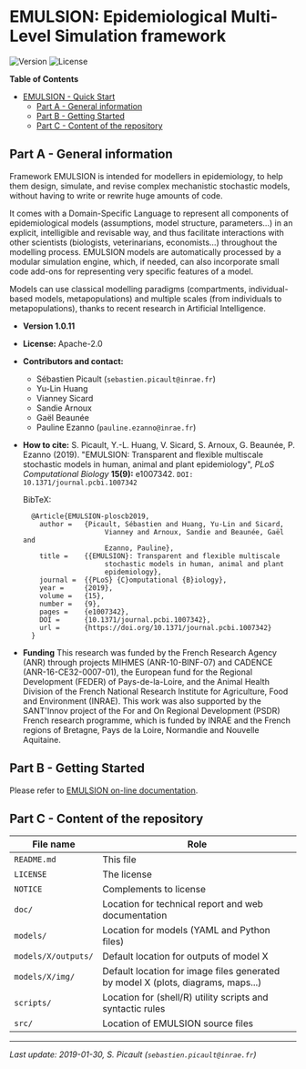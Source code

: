 EMULSION: Epidemiological Multi-Level Simulation framework
======================

![Version](https://img.shields.io/badge/version-1.0.11-f16152.svg)
![License](https://img.shields.io/badge/license-Apache--2.0-8cd0c3.svg)

<!-- markdown-toc start - Don't edit this section. Run M-x markdown-toc-refresh-toc -->
**Table of Contents**

- [EMULSION - Quick Start](#emulsion---quick-start)
    - [Part A - General information](#part-a---general-information)
    - [Part B - Getting Started](#part-b---getting-started)
    - [Part C - Content of the repository](#part-c---content-of-the-repository)

<!-- markdown-toc end -->


Part A - General information
----------------------------

Framework EMULSION is intended for modellers in epidemiology, to help
them design, simulate, and revise complex mechanistic stochastic
models, without having to write or rewrite huge amounts of code.

It comes with a Domain-Specific Language to represent all components
of epidemiological models (assumptions, model structure, parameters…)
in an explicit, intelligible and revisable way, and thus facilitate
interactions with other scientists (biologists, veterinarians,
economists…) throughout the modelling process. EMULSION models are
automatically processed by a modular simulation engine, which, if
needed, can also incorporate small code add-ons for representing very
specific features of a model.

Models can use classical modelling paradigms (compartments,
individual-based models, metapopulations) and multiple scales (from
individuals to metapopulations), thanks to recent research in
Artificial Intelligence.

- **Version 1.0.11**
- **License:** Apache-2.0
- **Contributors and contact:**
  - Sébastien Picault (`sebastien.picault@inrae.fr`)
  - Yu-Lin Huang
  - Vianney Sicard
  - Sandie Arnoux
  - Gaël Beaunée
  - Pauline Ezanno (`pauline.ezanno@inrae.fr`)
- **How to cite:**
  S. Picault, Y.-L. Huang, V. Sicard, S. Arnoux, G. Beaunée, P. Ezanno
  (2019). "EMULSION: Transparent and flexible multiscale stochastic
  models in human, animal and plant epidemiology", _PLoS Computational
  Biology_ **15(9):** e1007342. `DOI: 10.1371/journal.pcbi.1007342`

  BibTeX:

        @Article{EMULSION-ploscb2019,
          author =	 {Picault, Sébastien and Huang, Yu-Lin and Sicard,
                          Vianney and Arnoux, Sandie and Beaunée, Gaël and
                          Ezanno, Pauline},
          title =	 {{EMULSION}: Transparent and flexible multiscale
                          stochastic models in human, animal and plant
                          epidemiology},
          journal =	 {{PLoS} {C}omputational {B}iology},
          year =	 {2019},
          volume =	 {15},
          number =	 {9},
          pages =	 {e1007342},
          DOI =		 {10.1371/journal.pcbi.1007342},
          url =		 {https://doi.org/10.1371/journal.pcbi.1007342}
        }

- **Funding** This research was funded by the French Research Agency
  (ANR) through projects MIHMES (ANR-10-BINF-07) and CADENCE
  (ANR-16-CE32-0007-01), the European fund for the Regional
  Development (FEDER) of Pays-de-la-Loire, and the Animal Health
  Division of the French National Research Institute for Agriculture,
  Food and Environment (INRAE). This work was also supported by the
  SANT'Innov project of the For and On Regional Development (PSDR)
  French research programme, which is funded by INRAE and the French
  regions of Bretagne, Pays de la Loire, Normandie and Nouvelle
  Aquitaine.


Part B - Getting Started
---------------------

Please refer to [EMULSION on-line documentation](https://sourcesup.renater.fr/www/emulsion-public/).


Part C - Content of the repository
----------------------------------

  | File name           | Role                                                          |
  |---------------------|---------------------------------------------------------------|
  | `README.md`         | This file |
  | `LICENSE`         | The license |
  | `NOTICE`         | Complements to license |
  | `doc/`              | Location for technical report and web documentation |
  | `models/`           | Location for models (YAML and Python files) |
  | `models/X/outputs/` | Default location for outputs of model X |
  | `models/X/img/`     | Default location for image files generated by model X (plots, diagrams, maps...) |
  | `scripts/`       | Location for (shell/R) utility scripts and syntactic rules    |
  | `src/`       | Location of EMULSION source files  |


-----
_Last update: 2019-01-30, S. Picault (`sebastien.picault@inrae.fr`)_
